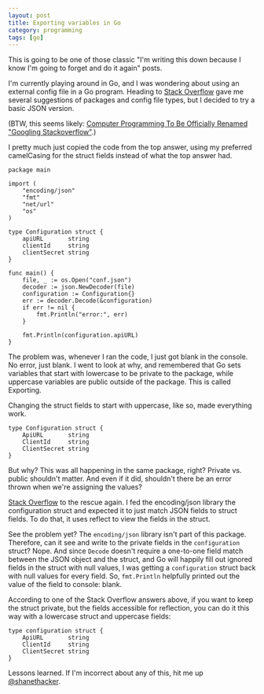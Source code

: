 ```yaml
---
layout: post
title: Exporting variables in Go
category: programming
tags: [go]
---
```


This is going to be one of those classic "I'm writing this down because I know I'm going to forget and do it again" posts.

I'm currently playing around in Go, and I was wondering about using an external config file in a Go program. Heading to [Stack Overflow](http://stackoverflow.com/questions/16465705/how-to-handle-configuration-in-go) gave me several suggestions of packages and config file types, but I decided to try a basic JSON version.

(BTW, this seems likely: [Computer Programming To Be Officially Renamed "Googling Stackoverflow"](http://www.theallium.com/engineering/computer-programming-to-be-officially-renamed-googling-stackoverflow/).)

I pretty much just copied the code from the top answer, using my preferred camelCasing for the struct fields instead of what the top answer had. 

    package main
    
    import (
    	"encoding/json"
    	"fmt"
    	"net/url"
    	"os"
    )
    
    type Configuration struct {
    	apiURL       string
    	clientId     string
    	clientSecret string
    }

    func main() {
    	file, _ := os.Open("conf.json")
    	decoder := json.NewDecoder(file)
    	configuration := Configuration{}
    	err := decoder.Decode(&configuration)
    	if err != nil {
    		fmt.Println("error:", err)
    	}

    	fmt.Println(configuration.apiURL)
    }

The problem was, whenever I ran the code, I just got blank in the console. No error, just blank. I went to look at why, and remembered that Go sets variables that start with lowercase to be private to the package, while uppercase variables are public outside of the package. This is called Exporting.

Changing the struct fields to start with uppercase, like so, made everything work.

    type Configuration struct {
    	ApiURL       string
    	ClientId     string
    	ClientSecret string
    }

But why? This was all happening in the same package, right? Private vs. public shouldn't matter. And even if it did, shouldn't there be an error thrown when we're assigning the values?

[Stack Overflow](http://stackoverflow.com/questions/11126793/golang-json-and-dealing-with-unexported-fields) to the rescue again. I fed the encoding/json library the configuration struct and expected it to just match JSON fields to struct fields. To do that, it uses reflect to view the fields in the struct.

See the problem yet? The `encoding/json` library isn't part of this package. Therefore, can it see and write to the private fields in the `configuration` struct? Nope. And since `Decode` doesn't require a one-to-one field match between the JSON object and the struct, and Go will happily fill out ignored fields in the struct with null values, I was getting a `configuration` struct back with null values for every field. So, `fmt.Println` helpfully printed out the value of the field to console: blank.

According to one of the Stack Overflow answers above, if you want to keep the struct private, but the fields accessible for reflection, you can do it this way with a lowercase struct and uppercase fields:

    type configuration struct {
    	ApiURL       string
    	ClientId     string
    	ClientSecret string
    }

Lessons learned. If I'm incorrect about any of this, hit me up [@shanethacker](https://twitter.com/shanethacker).
